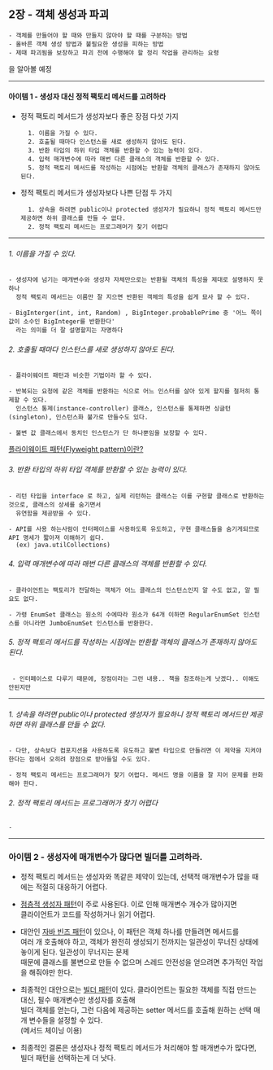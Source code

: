 ## 2장 - 객체 생성과 파괴

    - 객체를 만들어야 할 때와 만들지 않아야 할 때를 구분하는 방법
    - 올바른 객체 생성 방법과 불필요한 생성을 피하는 방법
    - 제때 파괴됨을 보장하고 파괴 전에 수행해야 할 정리 작업을 관리하는 요령

을 알아볼 예정


***

#### 아이템 1 - 생성자 대신 정적 팩토리 메서드를 고려하라

- 정적 팩토리 메서드가 생성자보다 좋은 장점 다섯 가지  

        1. 이름을 가질 수 있다.
        2. 호출될 때마다 인스턴스를 새로 생성하지 않아도 된다.
        3. 반환 타입의 하위 타입 객체를 반환할 수 있는 능력이 있다.
        4. 입력 매개변수에 따라 매번 다른 클래스의 객체를 반환할 수 있다.
        5. 정적 팩토리 메서드를 작성하는 시점에는 반환할 객체의 클래스가 존재하지 않아도 된다.

- 정적 팩토리 메서드가 생성자보다 나쁜 단점 두 가지

        1. 상속을 하려면 public이나 protected 생성자가 필요하니 정적 팩토리 메서드만 제공하면 하위 클래스를 만들 수 없다.  
        2. 정적 팩토리 메서드는 프로그래머가 찾기 어렵다
        
***

###### 1. 이름을 가질 수 있다.

    - 생성자에 넘기는 매개변수와 생성자 자체만으로는 반환될 객체의 특성을 제대로 설명하지 못하나  
      정적 팩토리 메서드는 이름만 잘 지으면 반환된 객체의 특성을 쉽게 묘사 할 수 있다.
      
    - BigInterger(int, int, Random) , BigInteger.probablePrime 중 '어느 쪽이 값이 소수인 BigInteger를 반환한다' 
      라는 의미를 더 잘 설명할지는 자명하다

###### 2. 호출될 때마다 인스턴스를 새로 생성하지 않아도 된다.
    
   
    - 플라이웨이트 패턴과 비슷한 기법이라 할 수 있다.
    
    - 반복되는 요청에 같은 객체를 반환하는 식으로 어느 인스터를 살아 있게 할지를 철저히 통제할 수 있다.  
      인스턴스 통제(instance-controller) 클래스, 인스턴스를 통제하면 싱글턴(singleton), 인스턴스화 불가로 만들수도 있다.
      
    - 불변 값 클래스에서 동치인 인스턴스가 단 하나뿐임을 보장할 수 있다.  
    
   [플라이웨이트 패턴(Flyweight pattern)이란? ](https://readystory.tistory.com/137) 
   
###### 3. 반환 타입의 하위 타입 객체를 반환할 수 있는 능력이 있다.

    - 리턴 타입을 interface 로 하고, 실제 리턴하는 클래스는 이를 구현할 클래스로 반환하는 것으로, 클래스의 상세를 숨기면서  
      유연함을 제공받을 수 있다.
      
    - API를 사용 하는사람이 인터페이스를 사용하도록 유도하고, 구현 클래스들을 숨기게되므로 API 명세가 짧아져 이해하기 쉽다.
      (ex) java.utilCollections)
      
###### 4. 입력 매개변수에 따라 매번 다른 클래스의 객체를 반환할 수 있다.
    
    - 클라이언트는 팩토리가 전달하는 객체가 어느 클래스의 인스턴스인지 알 수도 없고, 알 필요도 없다.
    
    - 가령 EnumSet 클래스는 원소의 수에따라 원소가 64개 이하면 RegularEnumSet 인스턴스를 아니라면 JumboEnumSet 인스턴스를 반환한다.
    
###### 5. 정적 팩토리 메서드를 작성하는 시점에는 반환할 객체의 클래스가 존재하지 않아도 된다.

     - 인터페이스로 다루기 때문에, 장점이라는 그런 내용.. 책을 참조하는게 낫겠다.. 이해도 안된지만
     
***


###### 1. 상속을 하려면 public이나 protected 생성자가 필요하니 정적 팩토리 메서드만 제공하면 하위 클래스를 만들 수 없다.  

    - 다만, 상속보다 컴포지션을 사용하도록 유도하고 불변 타입으로 만들려면 이 제약을 지켜야 한다는 점에서 오히려 장점으로 받아들일 수도 있다.
    
    - 정적 팩토리 메서드는 프로그래머가 찾기 어렵다. 메서드 명을 이름을 잘 지어 문제를 완화해야 한다.
     
###### 2. 정적 팩토리 메서드는 프로그래머가 찾기 어렵다

    - 
***

### 아이템 2 - 생성자에 매개변수가 많다면 빌더를 고려하라.

   - 정적 팩토리 메서드는 생성자와 똑같은 제약이 있는데, 선택적 매개변수가 많을 때에는 적절히 대응하기 어렵다.
   
   - [점층적 생성자 패턴](https://ifcontinue.tistory.com/6)이 주로 사용된다. 이로 인해 매개변수 개수가 많아지면  
     클라이언트가 코드를 작성하거나 읽기 어렵다.
     
   - 대안인 [자바 빈즈 패턴](https://effortguy.tistory.com/14)이 있으나, 이 패턴은 객체 하나를 만들려면 메서드를  
     여러 개 호출해야 하고, 객체가 완전히 생성되기 전까지는 일관성이 무너진 상태에 놓이게 된다. 일관성이 무너지는 문제  
     때문에 클래스를 불변으로 만들 수 없으며 스레드 안전성을 얻으려면 추가적인 작업을 해줘야만 한다.
     
   - 최종적인 대안으로는 [빌더 패턴](https://conatuseus.tistory.com/42)이 있다. 클라이언트는 필요한 객체를 직접 만드는 대신, 필수 매개변수만 생성자를 호출해  
     빌더 객체를 얻는다, 그런 다음에 제공하는 setter 메서드를 호출해 원하는 선택 매개 변수들을 설정할 수 있다.  
     (메서드 체이닝 이용)
       
   - 최종적인 결론은 생성자나 정적 팩토리 메서드가 처리해야 할 매개변수가 많다면, 빌더 패턴을 선택하는게 더 낫다.
     
   
   
   
